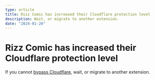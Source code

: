 ```yaml
---
type: article
title: Rizz Comic has increased their Cloudflare protection level
description: Wait, or migrate to another extension.
date: "2024-01-20"
---
```


# Rizz Comic has increased their Cloudflare protection level
If you cannot [bypass Cloudflare](/docs/guides/troubleshooting#cloudflare), wait, or migrate to another extension.
